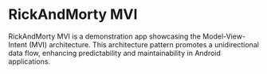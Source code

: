 # RickAndMorty MVI

RickAndMorty MVI is a demonstration app showcasing the Model-View-Intent (MVI) architecture. This architecture pattern promotes a unidirectional data flow, enhancing predictability and maintainability in Android applications.

